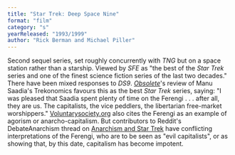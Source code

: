 ```yaml
---
title: "Star Trek: Deep Space Nine"
format: "film"
category: "s"
yearReleased: "1993/1999"
author: "Rick Berman and Michael Piller"
---
```

Second sequel series, set roughly concurrently with _TNG_ but on a space station rather than a starship. Viewed by _SFE_ as "the best  of the _Star Trek_ series and one of the finest science fiction series of  the last two decades."
 
There have been mixed responses to _DS9_.   <a href="http://obsolete-press.com/wp-content/uploads/2017/02/obso10finalwatermarksample.pdf"> _Obsolete_</a>'s review of Manu Saadia's Trekonomics favours this as  the best _Star Trek_ series, saying: "I was pleased that Saadia spent  plenty of time on the Ferengi . . . after all, they are us. The capitalists, the  vice peddlers, the libertarian free-market worshippers." <a href="http://voluntarysociety.org/concept/index.html">Voluntarysociety.org</a>  also cites the Ferengi as an example of agorism or anarcho-capitalism. But  contributors to Reddit's DebateAnarchism thread on <a href="https://www.reddit.com/r/DebateAnarchism/comments/68nzht/anarchism_and_star_trek/"> Anarchism and Star Trek</a> have conflicting interpretations of the Ferengi, who  are to be seen as "evil capitalists", or as showing that, by this date,  capitalism has become impotent.

